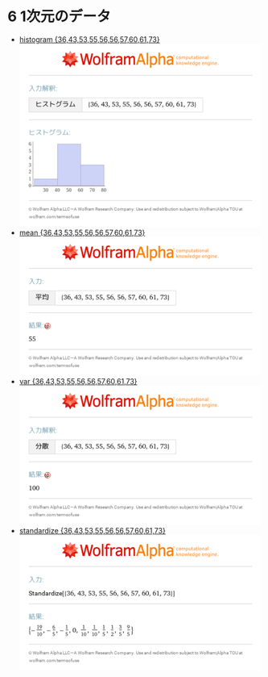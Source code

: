 # 6 1次元のデータ
- [histogram \{36,43,53,55,56,56,57,60,61,73\}](https://www.wolframalpha.com/input?i=histogram%20%7B36%2C43%2C53%2C55%2C56%2C56%2C57%2C60%2C61%2C73%7D)<br>![histogram \{36,43,53,55,56,56,57,60,61,73\}](images/01.png)
- [mean \{36,43,53,55,56,56,57,60,61,73\}](https://www.wolframalpha.com/input?i=mean%20%7B36%2C43%2C53%2C55%2C56%2C56%2C57%2C60%2C61%2C73%7D)<br>![mean \{36,43,53,55,56,56,57,60,61,73\}](images/02.png)
- [var \{36,43,53,55,56,56,57,60,61,73\}](https://www.wolframalpha.com/input?i=var%20%7B36%2C43%2C53%2C55%2C56%2C56%2C57%2C60%2C61%2C73%7D)<br>![var \{36,43,53,55,56,56,57,60,61,73\}](images/03.png)
- [standardize \{36,43,53,55,56,56,57,60,61,73\}](https://www.wolframalpha.com/input?i=standardize%20%7B36%2C43%2C53%2C55%2C56%2C56%2C57%2C60%2C61%2C73%7D)<br>![standardize \{36,43,53,55,56,56,57,60,61,73\}](images/04.png)
